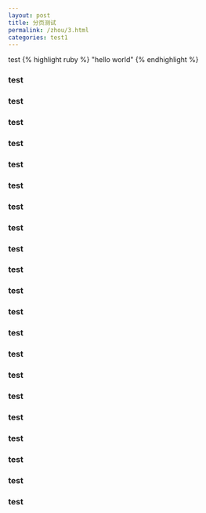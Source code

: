 ```yaml
---
layout: post
title: 分页测试
permalink: /zhou/3.html
categories: test1
---
```



test
{% highlight ruby %}
"hello world"
{% endhighlight %}
### test
### test
### test
### test
### test
### test
### test
### test
### test
### test
### test
### test
### test
### test
### test
### test
### test
### test
### test
### test
### test